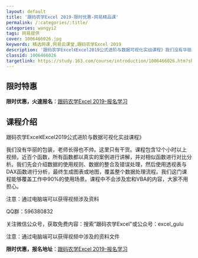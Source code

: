 ```yaml
---
layout: default
title: '跟码农学Excel 2019-限时优惠-网易精品课'
permalink: /:categories/:title/
categories: wangyi2
tags: 网易提供
cover: 1006466026.jpg
keywords: 精选网课,网易云课堂,跟码农学Excel 2019
description: '跟码农学Excel《Excel2019公式进阶与数据可视化实战课程》我们没有华丽的包装，老师长得也不帅。这里只有干货。课'
classid: 1006466026
targetlink: https://study.163.com/course/introduction/1006466026.htm?share=1&shareId=1025206652&utm_campaign=share&utm_medium=iphoneShare&utm_source=&utm_u=1025206652
---
```


## 限时特惠

**限时优惠，火速报名**：[跟码农学Excel 2019-报名学习](https://study.163.com/course/introduction/1006466026.htm?share=1&shareId=1025206652&utm_campaign=share&utm_medium=iphoneShare&utm_source=&utm_u=1025206652)

## 课程介绍

跟码农学Excel《Excel2019公式进阶与数据可视化实战课程》

我们没有华丽的包装，老师长得也不帅。这里只有干货。课程包含12个小时以上视频，近百个函数，所有函数都以真实的案例进行讲解，并对相似函数进行对比分析。我们先会介绍数据的使用规则、数据的整合及错误处理，然后使用透视表与DAX函数进行分析，最终生成图表或地图，覆盖整个数据处理流程。我们这门课程能够覆盖工作中90%的使用场景。课程中不会涉及宏和VBA的内容，大家不用担心。

注意：通过电脑端可以获得视频涉及资料

QQ群：596380832

关注微信公众号，获取免费内容：搜索”跟码农学Excel"或公众号：excel_gulu

注意：通过电脑端可以获得视频中涉及的资料文件

**限时优惠，报名地址**：[跟码农学Excel 2019-报名学习](https://study.163.com/course/introduction/1006466026.htm?share=1&shareId=1025206652&utm_campaign=share&utm_medium=iphoneShare&utm_source=&utm_u=1025206652)

